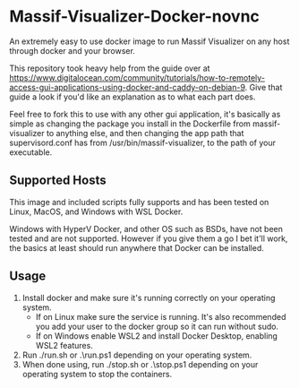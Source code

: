 # Massif-Visualizer-Docker-novnc
An extremely easy to use docker image to run Massif Visualizer on any host through docker and your browser.

This repository took heavy help from the guide over at https://www.digitalocean.com/community/tutorials/how-to-remotely-access-gui-applications-using-docker-and-caddy-on-debian-9. Give that guide a look if you'd like an explanation as to what each part does.

Feel free to fork this to use with any other gui application, it's basically as simple as changing the package you install in the Dockerfile from massif-visualizer to anything else, and then changing the app path that supervisord.conf has from /usr/bin/massif-visualizer, to the path of your executable.

## Supported Hosts
This image and included scripts fully supports and has been tested on Linux, MacOS, and Windows with WSL Docker.

Windows with HyperV Docker, and other OS such as BSDs, have not been tested and are not supported. However if you give them a go I bet it'll work, the basics at least should run anywhere that Docker can be installed.

## Usage
1. Install docker and make sure it's running correctly on your operating system.
    * If on Linux make sure the service is running. It's also recommended you add your user to the docker group so it can run without sudo.
    * If on Windows enable WSL2 and install Docker Desktop, enabling WSL2 features.
2. Run ./run.sh or .\run.ps1 depending on your operating system.
3. When done using, run ./stop.sh or .\stop.ps1 depending on your operating system to stop the containers.
